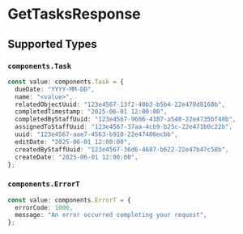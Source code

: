 # GetTasksResponse


## Supported Types

### `components.Task`

```typescript
const value: components.Task = {
  dueDate: "YYYY-MM-DD",
  name: "<value>",
  relatedObjectUuid: "123e4567-13f2-40b3-b5b4-22e478d8160b",
  completedTimestamp: "2025-06-01 12:00:00",
  completedByStaffUuid: "123e4567-9606-4187-a548-22e4735bf48b",
  assignedToStaffUuid: "123e4567-37aa-4cb9-b25c-22e471b0c22b",
  uuid: "123e4567-aae7-4563-b910-22e47406ecbb",
  editDate: "2025-06-01 12:00:00",
  createdByStaffUuid: "123e4567-36d6-4687-b622-22e47b47c58b",
  createDate: "2025-06-01 12:00:00",
};
```

### `components.ErrorT`

```typescript
const value: components.ErrorT = {
  errorCode: 1000,
  message: "An error occurred completing your request",
};
```

